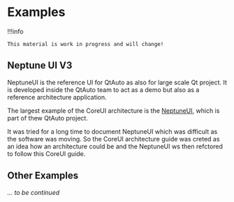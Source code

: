 # Examples

!!!info

    This material is work in progress and will change!


## Neptune UI V3

NeptuneUI is the reference UI for QtAuto as also for large scale Qt project. It is developed inside the QtAuto team to act as a demo but also as a reference architecture application.

The largest example of the CoreUI architecture is the [NeptuneUI](https://code.qt.io/cgit/qt-apps/neptune3-ui.git/), which is part of thew QtAuto project.

It was tried for a long time to document NeptuneUI which was difficult as the software was moving. So the CoreUI architecture guide was creted as an idea how an architecture could be and the NeptuneUI ws then refctored to follow this CoreUI guide.

## Other Examples


*... to be continued*

